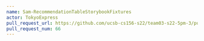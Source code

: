 ```yaml
---
name: Sam-RecommendationTableStorybookFixtures
actor: TokyoExpress
pull_request_url: https://github.com/ucsb-cs156-s22/team03-s22-5pm-3/pull/66
pull_request_num: 66
---
```


